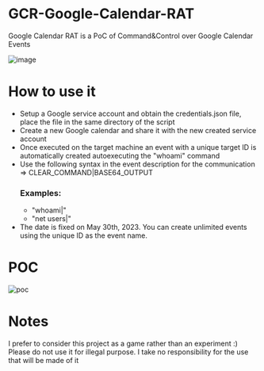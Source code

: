 # GCR-Google-Calendar-RAT
Google Calendar RAT is a PoC of Command&amp;Control over Google Calendar Events

![image](https://github.com/MrSaighnal/GCR-Google-Calendar-RAT/assets/47419260/9e607fc5-4cac-498f-948d-e79d9a06fabb)

# How to use it
- Setup a Google service account and obtain the credentials.json file, place the file in the same directory of the script
- Create a new Google calendar and share it with the new created service account
- Once executed on the target machine an event with a unique target ID is automatically created autoexecuting the "whoami" command
- Use the following syntax in the event description for the communication =>   CLEAR_COMMAND|BASE64_OUTPUT
  ### Examples:
  - "whoami|"
  - "net users|"
- The date is fixed on May 30th, 2023. You can create unlimited events using the unique ID as the event name.

# POC
![poc](https://github.com/MrSaighnal/GCR-Google-Calendar-RAT/assets/47419260/dfec42a9-6dda-42bf-ae9c-5fd7d818d8bf)


# Notes
I prefer to consider this project as a game rather than an experiment :)
Please do not use it for illegal purpose.
I take no responsibility for the use that will be made of it
